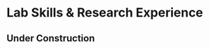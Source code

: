 <link rel="stylesheet" href="/assets/style.css">

# Lab Skills & Research Experience

## Under Construction
